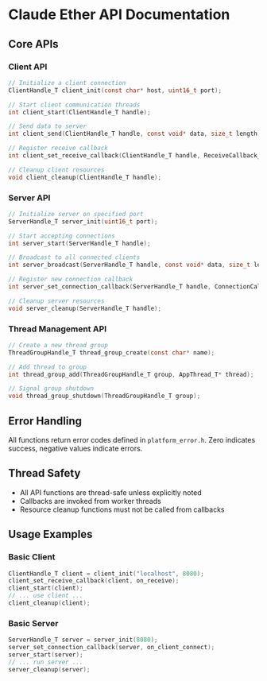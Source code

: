 # Claude Ether API Documentation

## Core APIs

### Client API
```c
// Initialize a client connection
ClientHandle_T client_init(const char* host, uint16_t port);

// Start client communication threads
int client_start(ClientHandle_T handle);

// Send data to server
int client_send(ClientHandle_T handle, const void* data, size_t length);

// Register receive callback
int client_set_receive_callback(ClientHandle_T handle, ReceiveCallback_T callback);

// Cleanup client resources
void client_cleanup(ClientHandle_T handle);
```

### Server API
```c
// Initialize server on specified port
ServerHandle_T server_init(uint16_t port);

// Start accepting connections
int server_start(ServerHandle_T handle);

// Broadcast to all connected clients
int server_broadcast(ServerHandle_T handle, const void* data, size_t length);

// Register new connection callback
int server_set_connection_callback(ServerHandle_T handle, ConnectionCallback_T callback);

// Cleanup server resources
void server_cleanup(ServerHandle_T handle);
```

### Thread Management API
```c
// Create a new thread group
ThreadGroupHandle_T thread_group_create(const char* name);

// Add thread to group
int thread_group_add(ThreadGroupHandle_T group, AppThread_T* thread);

// Signal group shutdown
void thread_group_shutdown(ThreadGroupHandle_T group);
```

## Error Handling
All functions return error codes defined in `platform_error.h`. Zero indicates success, negative values indicate errors.

## Thread Safety
- All API functions are thread-safe unless explicitly noted
- Callbacks are invoked from worker threads
- Resource cleanup functions must not be called from callbacks

## Usage Examples

### Basic Client
```c
ClientHandle_T client = client_init("localhost", 8080);
client_set_receive_callback(client, on_receive);
client_start(client);
// ... use client ...
client_cleanup(client);
```

### Basic Server
```c
ServerHandle_T server = server_init(8080);
server_set_connection_callback(server, on_client_connect);
server_start(server);
// ... run server ...
server_cleanup(server);
```